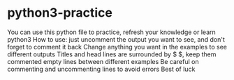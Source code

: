# python3-practice
You can use this python file to practice, refresh your knowledge or learn python3
How to use: just uncomment the output you want to see, and don't forget to comment it back
Change anything you want in the examples to see different outputs
Titles and head lines are surrounded by $ $, keep them commented
empty lines between different examples
Be careful on commenting and uncommenting lines to avoid errors
Best of luck
